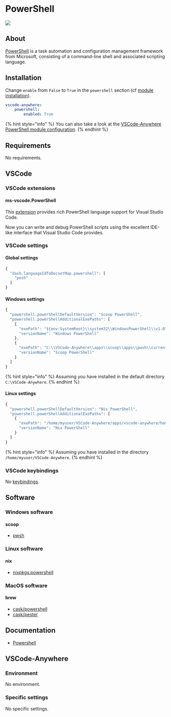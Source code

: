 # PowerShell

![](https://upload.wikimedia.org/wikipedia/commons/a/af/PowerShell_Core_6.0_icon.png)

## About

[PowerShell](https://docs.microsoft.com/en-us/powershell/) is a task automation and configuration management framework from Microsoft, consisting of a command-line shell and associated scripting language.

## Installation

Change `enable` from `False` to `True` in the `powershell` section \(cf [module installation](../install.md)\).

```yaml
vscode-anywhere:
    powershell:
        enabled: True
```

{% hint style="info" %}
You can also take a look at the [VSCode-Anywhere PowerShell module configuration](https://code.visualstudio.com/docs/languages/powershell).
{% endhint %}

## Requirements

No requirements.

## VSCode

### VSCode extensions

#### ms-vscode.PowerShell

This [extension](https://marketplace.visualstudio.com/items?itemName=ms-vscode.PowerShell) provides rich PowerShell language support for Visual Studio Code.

Now you can write and debug PowerShell scripts using the excellent IDE-like interface that Visual Studio Code provides.

### VSCode settings

#### Global settings

```javascript
{
  "dash.languageIdToDocsetMap.powershell": [
    "posh"
  ]
}
```

#### Windows settings

```javascript
{
  "powershell.powerShellDefaultVersion": "Scoop PowerShell",
  "powershell.powerShellAdditionalExePaths": [
    {
      "exePath": "${env:SystemRoot}\\system32\\WindowsPowerShell\\v1.0\\powershell.exe",
      "versionName": "Windows PowerShell"
    },
    {
      "exePath": "C:\\VSCode-Anywhere\\apps\\scoop\\apps\\pwsh\\current\\pwsh.exe",
      "versionName": "Scoop PowerShell"
    }
  ]
}
```

{% hint style="info" %}
Assuming you have installed in the default directory `C:\VSCode-Anywhere`.
{% endhint %}

#### Linux settings

```javascript
{
  "powershell.powerShellDefaultVersion": "Nix PowerShell",
  "powershell.powerShellAdditionalExePaths": [
    {
      "exePath": "/home/myuser/VSCode-Anywhere/apps/vscode-anywhere/home/.nix-profile/bin/pwsh",
      "versionName": "Nix PowerShell"
    }
  ]
}
```

{% hint style="info" %}
Assuming you have installed in the directory `/home/myuser/VSCode-Anywhere`.
{% endhint %}

### VSCode keybindings

No [keybindings](https://code.visualstudio.com/docs/getstarted/keybindings).

## Software <a id="software"></a>

### Windows software <a id="windows-software"></a>

#### scoop

* [pwsh](https://github.com/ScoopInstaller/Main/blob/master/bucket/pwsh.json)

### Linux software <a id="linux-software"></a>

#### nix

* [nixpkgs.powershell](https://nixos.org/nixos/packages.html?attr=powershell&channel=nixpkgs-unstable)

### MacOS software <a id="macos-software"></a>

#### brew <a id="brew-1"></a>

* [​cask/powershell](https://formulae.brew.sh/cask/powershell)
* [cask/pester](https://formulae.brew.sh/cask/pester)

## Documentation <a id="documentation"></a>

* [Powershell](https://github.com/Kapeli/feeds/blob/master/Powershell.xml)

## VSCode-Anywhere

### Environment

No environment.

### Specific settings

No specific settings.

